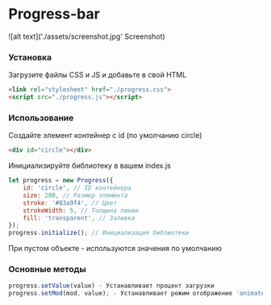 # Progress-bar
![alt text]('./assets/screenshot.jpg' Screenshot)
### Установка
Загрузите файлы CSS и JS и добавьте в свой HTML
```html
<link rel="stylesheet" href="./progress.css">
<script src="./progress.js"></script>
```
### Использование
Создайте элемент контейнер с id (по умолчанию circle)
```html
<div id="circle"></div>
```
Инициализируйте библиотеку в вашем index.js
```js
let progress = new Progress({
    id: 'circle', // ID контейнера
    size: 200, // Размер элемента
    stroke: '#03a9f4', // Цвет
    strokeWidth: 5, // Толщина линии
    fill: 'transparent', // Заливка
});
progress.initialize(); // Инициализация библиотеки
```
При пустом объекте - используются значения по умолчанию

### Основные методы
```js
progress.setValue(value) - Устанавливает процент загрузки
progress.setMod(mod, value); - Устанавливает режим отображение 'animated'(анимированный) и 'hidden'(скрытый) при value = 'yes'. 
```
